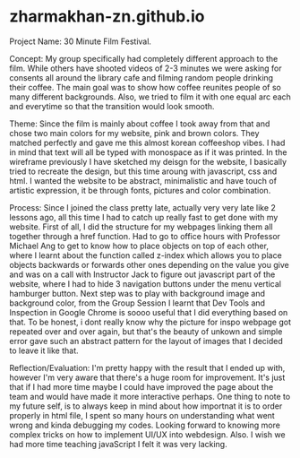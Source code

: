 # zharmakhan-zn.github.io

Project Name: 30 Minute Film Festival.

Concept: My group specifically had completely different approach to the film. While others have shooted videos of 2-3 minutes we were asking for consents all around the library cafe and filming random people drinking their coffee. The main goal was to show how coffee reunites people of so many different backgrounds. Also, we tried to film it with one equal arc each and everytime so that the transition would look smooth.

Theme: Since the film is mainly about coffee I took away from that and chose two main colors for my website, pink and brown colors. They matched perfectly and gave me this almost korean coffeeshop vibes. I had in mind that text will all be typed with monospace as if it was printed. In the wireframe previously I have sketched my deisgn for the website, I basically tried to recreate the design, but this time aroung with javascript, css and html. I wanted the website to be abstract, minimalistic and have touch of artistic expression, it be through fonts, pictures and color combination.

Process: Since I joined the class pretty late, actually very very late like  2 lessons ago, all this time I had to catch up really fast to get done with my website. First of all, I did the structure for my webpages linking them all together through a href function. Had to go to office hours with Professor Michael Ang to get to know how to place objects on top of each other, where I learnt about the function called z-index which allows you to  place objects backwards or forwards other ones depending on the value you give and was on a call with Instructor Jack to figure out javascript part of the website, where I had to hide 3 navigation buttons under the menu vertical hamburger button. Next step was to play with background image and background color, from the Group Session I learnt that Dev Tools and Inspection in Google Chrome is soooo useful that I did everything based on that. To be honest, i dont really know why the picture for inspo webpage got repeated over and over again, but that's the beauty of unkown and simple error gave such an abstract pattern for the layout of images that I decided to leave it like that. 

Reflection/Evaluation: I'm pretty happy with the result that I ended up with, however I'm very aware that there's a huge room for improvement. It's just that if I had more time maybe I could have improved the page about the team and would have made it more interactive perhaps. One thing to note to my future self, is to always keep in mind about how importnat it is to order properly in html file, I spent so many hours on understanding what went wrong and kinda debugging my codes. Looking forward to knowing more complex tricks on how to implement UI/UX into webdesign. Also. I wish we had more time teaching javaScript I felt it was very lacking.